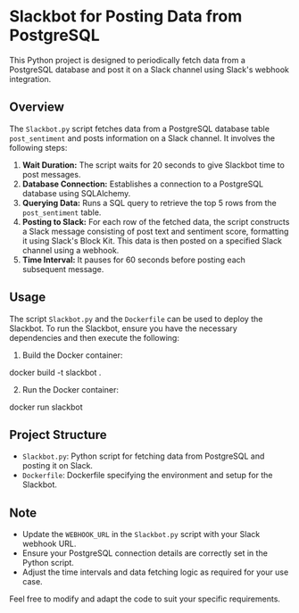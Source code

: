 # Slackbot for Posting Data from PostgreSQL

This Python project is designed to periodically fetch data from a PostgreSQL database and post it on a Slack channel using Slack's webhook integration.

## Overview

The `Slackbot.py` script fetches data from a PostgreSQL database table `post_sentiment` and posts information on a Slack channel. It involves the following steps:

1. **Wait Duration:** The script waits for 20 seconds to give Slackbot time to post messages.
2. **Database Connection:** Establishes a connection to a PostgreSQL database using SQLAlchemy.
3. **Querying Data:** Runs a SQL query to retrieve the top 5 rows from the `post_sentiment` table.
4. **Posting to Slack:** For each row of the fetched data, the script constructs a Slack message consisting of post text and sentiment score, formatting it using Slack's Block Kit. This data is then posted on a specified Slack channel using a webhook.
5. **Time Interval:** It pauses for 60 seconds before posting each subsequent message.

## Usage

The script `Slackbot.py` and the `Dockerfile` can be used to deploy the Slackbot. To run the Slackbot, ensure you have the necessary dependencies and then execute the following:

1. Build the Docker container:

docker build -t slackbot .

2. Run the Docker container:

docker run slackbot

## Project Structure

- `Slackbot.py`: Python script for fetching data from PostgreSQL and posting it on Slack.
- `Dockerfile`: Dockerfile specifying the environment and setup for the Slackbot.

## Note

- Update the `WEBHOOK_URL` in the `Slackbot.py` script with your Slack webhook URL.
- Ensure your PostgreSQL connection details are correctly set in the Python script.
- Adjust the time intervals and data fetching logic as required for your use case.

Feel free to modify and adapt the code to suit your specific requirements.

